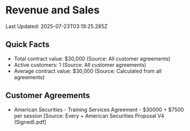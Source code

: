 # Revenue and Sales
Last Updated: 2025-07-23T03:19:25.285Z

## Quick Facts
- Total contract value: $30,000 (Source: All customer agreements)
- Active customers: 1 (Source: All customer agreements)
- Average contract value: $30,000 (Source: Calculated from all agreements)

## Customer Agreements
- American Securities - Training Services Agreement - $30000 + $7500 per session [Source: Every + American Securities Proposal V4 (Signed).pdf]

